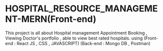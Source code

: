 # HOSPITAL_RESOURCE_MANAGEMENT-MERN(Front-end)
This project is all about Hospital management Appointment Booking , Viewing Doctor's portfolio , able to view best rated hospitals. using (Front-end : React JS , CSS , JAVASCRIPT) (Back-end : Mongo DB , Postman)
